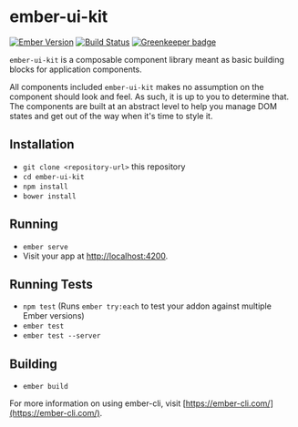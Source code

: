 # ember-ui-kit

[![Ember Version](https://embadge.io/v1/badge.svg?start=2.4.0)](https://embadge.io/v1/badge.svg?start=2.4.0)
[![Build Status](https://travis-ci.org/ming-codes/ember-ui-kit.svg?branch=master)](https://travis-ci.org/ming-codes/ember-ui-kit)
[![Greenkeeper badge](https://badges.greenkeeper.io/ming-codes/ember-ui-kit.svg)](https://greenkeeper.io/)

`ember-ui-kit` is a composable component library meant as basic building blocks for application components.

All components included `ember-ui-kit` makes no assumption on the component should look and feel. As such, it is
up to you to determine that. The components are built at an abstract level to help you manage DOM states and
get out of the way when it's time to style it.

## Installation

* `git clone <repository-url>` this repository
* `cd ember-ui-kit`
* `npm install`
* `bower install`

## Running

* `ember serve`
* Visit your app at [http://localhost:4200](http://localhost:4200).

## Running Tests

* `npm test` (Runs `ember try:each` to test your addon against multiple Ember versions)
* `ember test`
* `ember test --server`

## Building

* `ember build`

For more information on using ember-cli, visit [https://ember-cli.com/](https://ember-cli.com/).
